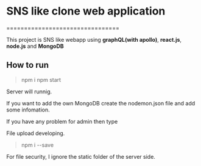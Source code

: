 # SNS like clone web application
================================

This project is SNS like webapp using **graphQL(with apollo)**, **react.js**, **node.js** and **MongoDB**

## How to run
>npm i
>npm start

Server will runnig.

If you want to add the own MongoDB create the nodemon.json file and add some infomation. 

If you have any problem for admin then type

File upload developing.

>npm i --save

For file security, I ignore the static folder of the server side.